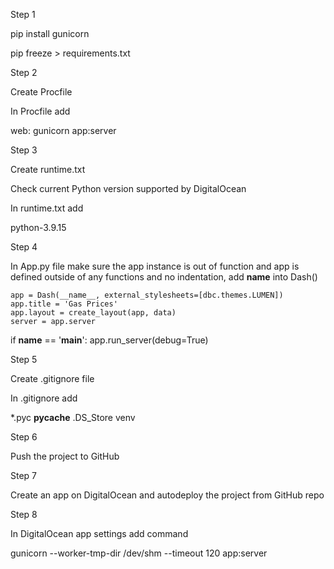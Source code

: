 Step 1

pip install gunicorn

pip freeze > requirements.txt

Step 2

Create Procfile

In Procfile add

web: gunicorn app:server 

Step 3

Create runtime.txt

Check current Python version supported by DigitalOcean

In runtime.txt add

python-3.9.15

Step 4

In App.py file make sure the app instance is out of function and app is defined outside of any functions and no indentation, add __name__ into Dash()
```
app = Dash(__name__, external_stylesheets=[dbc.themes.LUMEN])
app.title = 'Gas Prices'
app.layout = create_layout(app, data)
server = app.server
```

if __name__ == '__main__':
    app.run_server(debug=True)

Step 5

Create .gitignore file

In .gitignore add

*.pyc
__pycache__
.DS_Store
venv

Step 6

Push the project to GitHub

Step 7

Create an app on DigitalOcean and autodeploy the project from GitHub repo

Step 8

In DigitalOcean app settings add command

gunicorn --worker-tmp-dir /dev/shm --timeout 120 app:server

